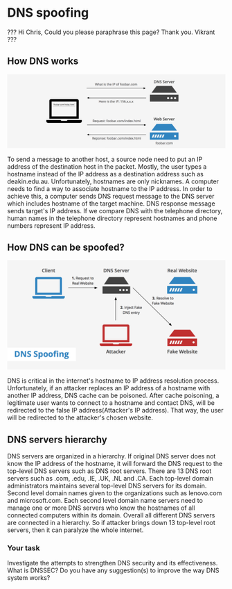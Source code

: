 # DNS spoofing

???
Hi Chris, Could you please paraphrase this page? 
Thank you. 
Vikrant   
???


## How DNS works

![GitHub Logo](./images/dns-server.png)
<!--- (source: https://www.keycdn.com/support/dns-spoofing/) -->

To send a message to another host, a source node need to put an IP address of the destination host in the packet. Mostly, the user types a hostname instead of the IP address as a destination address such as deakin.edu.au.
Unfortunately, hostnames are only nicknames. A computer needs to find a way to associate hostname to the IP address. In order to achieve this, a computer sends DNS request message to the DNS server which includes hostname of the target machine. DNS response message sends target's IP address. If we compare DNS with the telephone directory, human names in the telephone directory represent hostnames and phone numbers represent IP address.

## How DNS can be spoofed?

![GitHub Logo](./images/dns-spoofing.png)
<!--- (source: https://www.keycdn.com/support/dns-spoofing/) -->
DNS is critical in the internet's hostname to IP address resolution process. Unfortunately, if an attacker replaces an IP address of a hostname with another IP address, DNS cache can be poisoned. After cache poisoning, a legitimate user wants to connect to a hostname and contact DNS, will be redirected to the false IP address(Attacker's IP address). That way, the user will be redirected to the attacker's chosen website.

## DNS servers hierarchy
DNS servers are organized in a hierarchy. If original DNS server does not know the IP address of the hostname, it will forward the DNS request to the top-level DNS servers such as DNS root servers. There are 13 DNS root servers such as .com, .edu, .IE, .UK, .NL and .CA. Each top-level domain administrators maintains several top-level DNS servers for its domain. Second level domain names given to the organizations such as lenovo.com and microsoft.com. Each second level domain name servers need to manage one or more DNS servers who know the hostnames of all connected computers within its domain.
Overall all different DNS servers are connected in a hierarchy. So if attacker brings down 13 top-level root servers, then it can paralyze the whole internet.

### Your task
Investigate the attempts to strengthen DNS security and its effectiveness. What is DNSSEC? Do you have any suggestion(s) to improve the way DNS system works?

